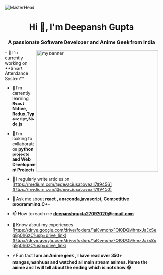 ![MasterHead](https://user-images.githubusercontent.com/81462832/270432600-af7661c4-e8ec-4363-a0bf-4434f5c76837.png)
<h1 align="center">Hi 👋, I'm Deepansh Gupta</h1>
<h3 align="center">A passionate Software Developer and Anime Geek from India</h3>
<img src = "https://github.com/soumyajit4419/soumyajit4419/blob/master/thoughtworks-gif_dribbble.gif?raw=true" align="right" width="400" alt="my banner">
- 🔭 I’m currently working on **Smart Attendance System**

- 🌱 I’m currently learning **React Native, Redux,Typescript,Node.js**

- 👯 I’m looking to collaborate on **python projects and Web Development Projects**

- 📝 I regularly write articles on [https://medium.com/@devaciusaboveall789456](https://medium.com/@devaciusaboveall789456)

- 💬 Ask me about **react , anaconda,javascript, Competitive programming,C++**

- 📫 How to reach me **deepanshgupta27092020@gmail.com**

- 📄 Know about my experiences [https://drive.google.com/drive/folders/1aI0vmohxFOI0DQMhmxJaExSegEp0h6zC?usp=drive_link](https://drive.google.com/drive/folders/1aI0vmohxFOI0DQMhmxJaExSegEp0h6zC?usp=drive_link)

- ⚡ Fun fact **I am an Anime geek , I have read over 350+ mangas,manhuas and watched all main stream animes. Name the anime and I will tell about the ending which is not show.😂**






